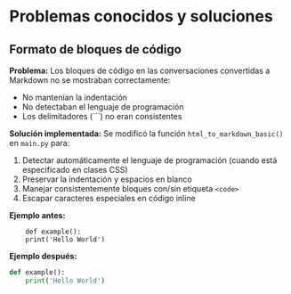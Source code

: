 # Problemas conocidos y soluciones

## Formato de bloques de código

**Problema:**
Los bloques de código en las conversaciones convertidas a Markdown no se mostraban correctamente:
- No mantenían la indentación
- No detectaban el lenguaje de programación
- Los delimitadores (```) no eran consistentes

**Solución implementada:**
Se modificó la función `html_to_markdown_basic()` en `main.py` para:
1. Detectar automáticamente el lenguaje de programación (cuando está especificado en clases CSS)
2. Preservar la indentación y espacios en blanco
3. Manejar consistentemente bloques con/sin etiqueta `<code>`
4. Escapar caracteres especiales en código inline

**Ejemplo antes:**
```
    def example():
    print('Hello World')
```

**Ejemplo después:**
```python
def example():
    print('Hello World')
```
